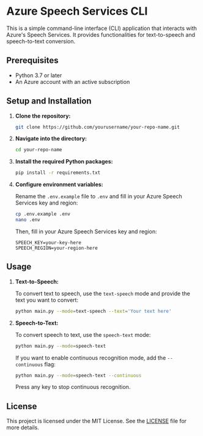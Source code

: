 # Azure Speech Services CLI

This is a simple command-line interface (CLI) application that interacts with Azure's Speech Services. It provides functionalities for text-to-speech and speech-to-text conversion.

## Prerequisites

- Python 3.7 or later
- An Azure account with an active subscription

## Setup and Installation

1. **Clone the repository:**

    ```bash
    git clone https://github.com/yourusername/your-repo-name.git
    ```

2. **Navigate into the directory:**

    ```bash
    cd your-repo-name
    ```

3. **Install the required Python packages:**

    ```bash
    pip install -r requirements.txt
    ```

4. **Configure environment variables:**

    Rename the `.env.example` file to `.env` and fill in your Azure Speech Services key and region:

    ```bash
    cp .env.example .env
    nano .env
    ```

    Then, fill in your Azure Speech Services key and region:

    ```text
    SPEECH_KEY=your-key-here
    SPEECH_REGION=your-region-here
    ```

## Usage

1. **Text-to-Speech:**

    To convert text to speech, use the `text-speech` mode and provide the text you want to convert:

    ```bash
    python main.py --mode=text-speech --text='Your text here'
    ```

2. **Speech-to-Text:**

    To convert speech to text, use the `speech-text` mode:

    ```bash
    python main.py --mode=speech-text
    ```

    If you want to enable continuous recognition mode, add the `--continuous` flag:

    ```bash
    python main.py --mode=speech-text --continuous
    ```

    Press any key to stop continuous recognition.

## License

This project is licensed under the MIT License. See the [LICENSE](LICENSE) file for more details.
